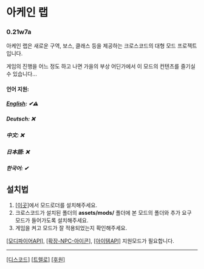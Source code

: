 # 아케인 랩
### 0.21w7a

아케인 랩은 새로운 구역, 보스, 클래스 등을 제공하는 크로스코드의 대형 모드 프로젝트입니다.

게임의 진행을 어느 정도 하고 나면 가을의 부상 어딘가에서 이 모드의 컨텐츠를 즐기실 수 있습니다...

#### 언어 지원:
##### [English](README-en.md): ✔⚠
##### Deutsch: ❌
##### 中文: ❌
##### 日本語: ❌
##### 한국어: ✔

## 설치법
 1. [[이곳]](https://github.com/CCDirectLink/CCLoader)에서 모드로더를 설치해주세요.
 2. 크로스코드가 설치된 폴더의 **assets/mods/** 폴더에 본 모드의 폴더와 추가 요구 모드가 들어가도록 설치해주세요.
 3. 게임을 켜고 모드가 잘 적용되었는지 확인해주세요.
 
 [[모디파이어API]](https://github.com/Hsifnus/modifier-api), [[확장-NPC-아이콘]](https://github.com/CCDirectLink/extendable-severed-heads), [[아이템API]](https://github.com/CCDirectLink/item-api) 지원모드가 필요합니다.

***

[[디스코드]](https://discord.gg/EsQyxzr)
[[트렐로]](https://trello.com/b/SD0CiV0j/%EC%95%84%EC%BC%80%EC%9D%B8-%EB%9E%A9-to-do)
[[후원]](https://paypal.me/2hh8899?locale.x=ko_KR)
